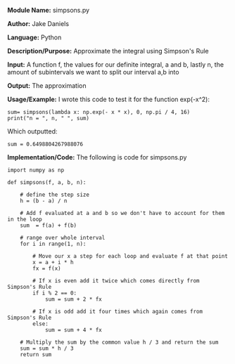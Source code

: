 **Module Name:** simpsons.py

**Author:** Jake Daniels

**Language:** Python

**Description/Purpose:** Approximate the integral using Simpson's Rule

**Input:** A function f, the values for our definite integral, a and b, lastly n, the amount of subintervals we want to split our interval a,b into

**Output:** The approximation

**Usage/Example:** I wrote this code to test it for the function exp(-x^2):

    sum= simpsons(lambda x: np.exp(- x * x), 0, np.pi / 4, 16)
    print("n = ", n, " ", sum)

Which outputted:

    sum = 0.6498804267988076

**Implementation/Code:** The following is code for simpsons.py

    import numpy as np

    def simpsons(f, a, b, n):

        # define the step size
        h = (b - a) / n

        # Add f evaluated at a and b so we don't have to account for them in the loop
        sum  = f(a) + f(b)

        # range over whole interval
        for i in range(1, n):

            # Move our x a step for each loop and evaluate f at that point
            x = a + i * h
            fx = f(x)

            # If x is even add it twice which comes directly from Simpson's Rule
            if i % 2 == 0:
                sum = sum + 2 * fx

            # If x is odd add it four times which again comes from Simpson's Rule
            else:
                sum = sum + 4 * fx

        # Multiply the sum by the common value h / 3 and return the sum
        sum = sum * h / 3
        return sum
